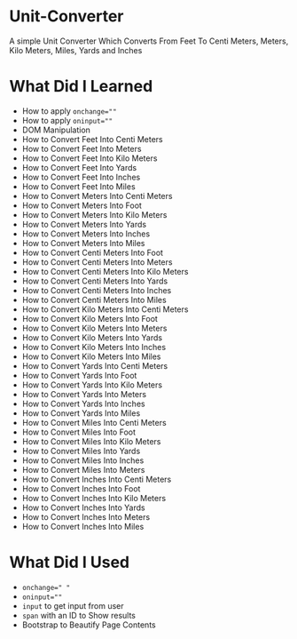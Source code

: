 # Unit-Converter
A simple Unit Converter Which Converts From Feet To Centi Meters, Meters, Kilo Meters, Miles, Yards and Inches
# What Did I Learned
<ul>
  <li>How to apply <code>onchange=""</code></li>
  <li>How to apply <code>oninput=""</code></li>
  <li>DOM Manipulation</li>
  <li>How to Convert Feet Into Centi Meters</li>
  <li>How to Convert Feet Into Meters</li>
  <li>How to Convert Feet Into Kilo Meters</li>
  <li>How to Convert Feet Into Yards</li>
  <li>How to Convert Feet Into Inches</li>
  <li>How to Convert Feet Into Miles</li>
  <li>How to Convert Meters Into Centi Meters</li>
  <li>How to Convert Meters Into Foot</li>
  <li>How to Convert Meters Into Kilo Meters</li>
  <li>How to Convert Meters Into Yards</li>
  <li>How to Convert Meters Into Inches</li>
  <li>How to Convert Meters Into Miles</li>
  <li>How to Convert Centi Meters Into Foot</li>
  <li>How to Convert Centi Meters Into Meters</li>
  <li>How to Convert Centi Meters Into Kilo Meters</li>
  <li>How to Convert Centi Meters Into Yards</li>
  <li>How to Convert Centi Meters Into Inches</li>
  <li>How to Convert Centi Meters Into Miles</li>
  <li>How to Convert Kilo Meters Into Centi Meters</li>
  <li>How to Convert Kilo Meters Into Foot</li>
  <li>How to Convert Kilo Meters Into Meters</li>
  <li>How to Convert Kilo Meters Into Yards</li>
  <li>How to Convert Kilo Meters Into Inches</li>
  <li>How to Convert Kilo Meters Into Miles</li>
  <li>How to Convert Yards Into Centi Meters</li>
  <li>How to Convert Yards Into Foot</li>
  <li>How to Convert Yards Into Kilo Meters</li>
  <li>How to Convert Yards Into Meters</li>
  <li>How to Convert Yards Into Inches</li>
  <li>How to Convert Yards Into Miles</li>
  <li>How to Convert Miles Into Centi Meters</li>
  <li>How to Convert Miles Into Foot</li>
  <li>How to Convert Miles Into Kilo Meters</li>
  <li>How to Convert Miles Into Yards</li>
  <li>How to Convert Miles Into Inches</li>
  <li>How to Convert Miles Into Meters</li>
  <li>How to Convert Inches Into Centi Meters</li>
  <li>How to Convert Inches Into Foot</li>
  <li>How to Convert Inches Into Kilo Meters</li>
  <li>How to Convert Inches Into Yards</li>
  <li>How to Convert Inches Into Meters</li>
  <li>How to Convert Inches Into Miles</li>
 </ul>
 
# What Did I Used
<ul>
  <li><code>onchange=" "</code></li>
  <li><code>oninput=""</code></li>
  <li><code>input</code> to get input from user</li>
  <li><code>span</code> with an ID to Show results</li>
  <li>Bootstrap to Beautify Page Contents</li>
</ul>
